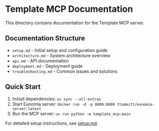 # Template MCP Documentation

This directory contains documentation for the Template MCP server.

## Documentation Structure

- `setup.md` - Initial setup and configuration guide
- `architecture.md` - System architecture overview  
- `api.md` - API documentation
- `deployment.md` - Deployment guide
- `troubleshooting.md` - Common issues and solutions

## Quick Start

1. Install dependencies: `uv sync --all-extras`
2. Start Eunomia server: `docker run -d -p 8000:8000 ttommitt/eunomia-server:latest`
3. Run the MCP server: `uv run python -m template_mcp.main`

For detailed setup instructions, see [setup.md](setup.md).